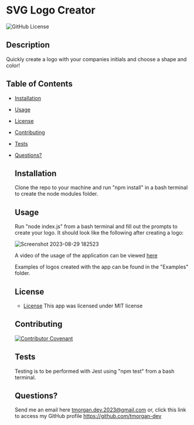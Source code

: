 # SVG Logo Creator
  ![GitHub License](https://img.shields.io/badge/license-MIT-green.svg)
  ## Description
  Quickly create a logo with your companies initials and choose a shape and color!
  ## Table of Contents
  - [Installation](#installation)
- [Usage](#usage)
- [License](#license)
- [Contributing](#contributing)
- [Tests](#tests)
- [Questions?](#questions)
  ## Installation
  Clone the repo to your machine and run "npm install" in a bash terminal to create the node modules folder.
  ## Usage
  Run "node index.js" from a bash terminal and fill out the prompts to create your logo. It should look like the following after creating a logo:
  
  ![Screenshot 2023-08-29 182523](https://github.com/tmorgan-dev/svg-logo-creator/assets/132379127/e7a06d55-0da1-4d24-8e6b-5bb9c94553b4)

  A video of the usage of the application can be viewed [here](https://github.com/tmorgan-dev/svg-logo-creator/assets/132379127/fa726e4e-d203-447f-b834-632e3a193ca5)

  Examples of logos created with the app can be found in the "Examples" folder.

  ## License
  * [License](https://opensource.org/license/mit/)
  This app was licensed under MIT license
  ## Contributing
  
  [![Contributor Covenant](https://img.shields.io/badge/Contributor%20Covenant-2.1-4baaaa.svg)](./assets/code_of_conduct.md)
  ## Tests
  Testing is to be performed with Jest using "npm test" from a bash terminal.
  ## Questions?
  Send me an email here tmorgan.dev.2023@gmail.com or, click this link to access my GitHub profile https://github.com/tmorgan-dev
